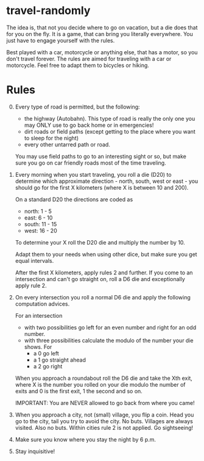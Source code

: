 travel-randomly
===============

The idea is, that not you decide where to go on vacation, but a die does that
for you on the fly. It is a game, that can bring you literally everywhere. You
just have to engage yourself with the rules.

Best played with a car, motorcycle or anything else, that has a motor, so you
don't travel forever. The rules are aimed for traveling with a car or
motorcycle. Feel free to adapt them to bicycles or hiking.

Rules
=====

0. Every type of road is permitted, but the following:

   - the highway (Autobahn). This type of road is really the only one you may
     ONLY use to go back home or in emergencies!
   - dirt roads or field paths (except getting to the place where you want to
     sleep for the night)
   - every other untarred path or road.

   You may use field paths to go to an interesting sight or so, but make sure
   you go on car friendly roads most of the time traveling.

1. Every morning when you start traveling, you roll a die (D20) to determine
   which approximate direction - north, south, west or east - you should go for
   the first X kilometers (where X is between 10 and 200).

   On a standard D20 the directions are coded as
   - north: 1 - 5
   - east:  6 - 10
   - south: 11 - 15
   - west:  16 - 20

   To determine your X roll the D20 die and multiply the number by 10.

   Adapt them to your needs when using other dice, but make sure you get equal
   intervals.

   After the first X kilometers, apply rules 2 and further. If you come to an
   intersection and can't go straight on, roll a D6 die and exceptionally apply
   rule 2.

2. On every intersection you roll a normal D6 die and apply the following
   computation advices.

   For an intersection
   - with two possibilities go left for an even number and right for an odd
     number.
   - with three possibilities calculate the modulo of the number your die shows.
     For
     - a 0 go left
     - a 1 go straight ahead
     - a 2 go right

   When you approach a roundabout roll the D6 die and take the Xth exit, where X
   is the number you rolled on your die modulo the number of exits and 0 is the
   first exit, 1 the second and so on.

   IMPORTANT: You are NEVER allowed to go back from where you came!

3. When you approach a city, not (small) village, you flip a coin. Head you go
   to the city, tail you try to avoid the city. No buts. Villages are always
   visited. Also no buts. Within cities rule 2 is not applied. Go sightseeing!

4. Make sure you know where you stay the night by 6 p.m.

5. Stay inquisitive!
